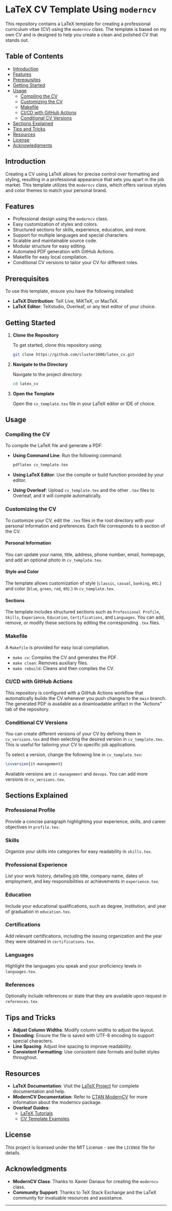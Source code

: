 # LaTeX CV Template Using `moderncv`

This repository contains a LaTeX template for creating a professional curriculum vitae (CV) using the `moderncv` class. The template is based on my own CV and is designed to help you create a clean and polished CV that stands out.

## Table of Contents

- [Introduction](#introduction)
- [Features](#features)
- [Prerequisites](#prerequisites)
- [Getting Started](#getting-started)
- [Usage](#usage)
  - [Compiling the CV](#compiling-the-cv)
  - [Customizing the CV](#customizing-the-cv)
  - [Makefile](#makefile)
  - [CI/CD with GitHub Actions](#cicd-with-github-actions)
  - [Conditional CV Versions](#conditional-cv-versions)
- [Sections Explained](#sections-explained)
- [Tips and Tricks](#tips-and-tricks)
- [Resources](#resources)
- [License](#license)
- [Acknowledgments](#acknowledgments)

## Introduction

Creating a CV using LaTeX allows for precise control over formatting and styling, resulting in a professional appearance that sets you apart in the job market. This template utilizes the `moderncv` class, which offers various styles and color themes to match your personal brand.

## Features

- Professional design using the `moderncv` class.
- Easy customization of styles and colors.
- Structured sections for skills, experience, education, and more.
- Support for multiple languages and special characters.
- Scalable and maintainable source code.
- Modular structure for easy editing.
- Automated PDF generation with GitHub Actions.
- Makefile for easy local compilation.
- Conditional CV versions to tailor your CV for different roles.

## Prerequisites

To use this template, ensure you have the following installed:

- **LaTeX Distribution**: TeX Live, MiKTeX, or MacTeX.
- **LaTeX Editor**: TeXstudio, Overleaf, or any text editor of your choice.

## Getting Started

1. **Clone the Repository**

   To get started, clone this repository using:

   ```bash
   git clone https://github.com/cluster2600/latex_cv.git
   ```

2. **Navigate to the Directory**

   Navigate to the project directory:

   ```bash
   cd latex_cv
   ```

3. **Open the Template**

   Open the `cv_template.tex` file in your LaTeX editor or IDE of choice.

## Usage

### Compiling the CV

To compile the LaTeX file and generate a PDF:

- **Using Command Line**: Run the following command:

  ```bash
  pdflatex cv_template.tex
  ```

- **Using LaTeX Editor**: Use the compile or build function provided by your editor.

- **Using Overleaf**: Upload `cv_template.tex` and the other `.tex` files to Overleaf, and it will compile automatically.

### Customizing the CV

To customize your CV, edit the `.tex` files in the root directory with your personal information and preferences. Each file corresponds to a section of the CV.

#### Personal Information

You can update your name, title, address, phone number, email, homepage, and add an optional photo in `cv_template.tex`.

#### Style and Color

The template allows customization of style (`classic`, `casual`, `banking`, etc.) and color (`blue`, `green`, `red`, etc.) in `cv_template.tex`.

#### Sections

The template includes structured sections such as `Professional Profile`, `Skills`, `Experience`, `Education`, `Certifications`, and `Languages`. You can add, remove, or modify these sections by editing the corresponding `.tex` files.

### Makefile

A `Makefile` is provided for easy local compilation.

- `make cv`: Compiles the CV and generates the PDF.
- `make clean`: Removes auxiliary files.
- `make rebuild`: Cleans and then compiles the CV.

### CI/CD with GitHub Actions

This repository is configured with a GitHub Actions workflow that automatically builds the CV whenever you push changes to the `main` branch. The generated PDF is available as a downloadable artifact in the "Actions" tab of the repository.

### Conditional CV Versions

You can create different versions of your CV by defining them in `cv_versions.tex` and then selecting the desired version in `cv_template.tex`. This is useful for tailoring your CV to specific job applications.

To select a version, change the following line in `cv_template.tex`:

```latex
\cvversion{it-management}
```

Available versions are `it-management` and `devops`. You can add more versions in `cv_versions.tex`.

## Sections Explained

### Professional Profile

Provide a concise paragraph highlighting your experience, skills, and career objectives in `profile.tex`.

### Skills

Organize your skills into categories for easy readability in `skills.tex`.

### Professional Experience

List your work history, detailing job title, company name, dates of employment, and key responsibilities or achievements in `experience.tex`.

### Education

Include your educational qualifications, such as degree, institution, and year of graduation in `education.tex`.

### Certifications

Add relevant certifications, including the issuing organization and the year they were obtained in `certifications.tex`.

### Languages

Highlight the languages you speak and your proficiency levels in `languages.tex`.

### References

Optionally include references or state that they are available upon request in `references.tex`.

## Tips and Tricks

- **Adjust Column Widths**: Modify column widths to adjust the layout.
- **Encoding**: Ensure the file is saved with UTF-8 encoding to support special characters.
- **Line Spacing**: Adjust line spacing to improve readability.
- **Consistent Formatting**: Use consistent date formats and bullet styles throughout.

## Resources

- **LaTeX Documentation**: Visit the [LaTeX Project](https://www.latex-project.org/help/documentation/) for complete documentation and help.
- **ModernCV Documentation**: Refer to [CTAN ModernCV](https://ctan.org/pkg/moderncv) for more information about the moderncv package.
- **Overleaf Guides**:
  - [LaTeX Tutorials](https://www.overleaf.com/learn/latex/Tutorials)
  - [CV Template Examples](https://www.overleaf.com/latex/templates/tagged/cv)

## License

This project is licensed under the MIT License - see the `LICENSE` file for details.

## Acknowledgments

- **ModernCV Class**: Thanks to Xavier Danaux for creating the `moderncv` class.
- **Community Support**: Thanks to TeX Stack Exchange and the LaTeX community for invaluable resources and assistance.

---